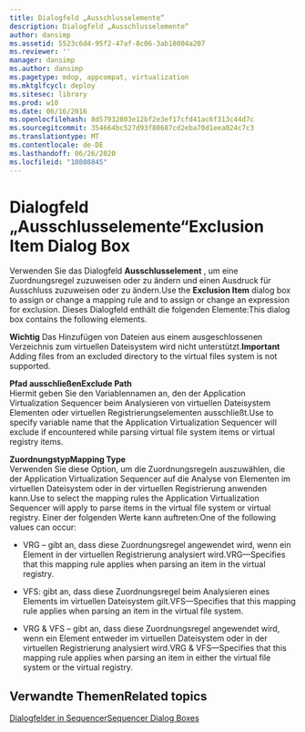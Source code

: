 ```yaml
---
title: Dialogfeld „Ausschlusselemente“
description: Dialogfeld „Ausschlusselemente“
author: dansimp
ms.assetid: 5523c6d4-95f2-47af-8c06-3ab18004a207
ms.reviewer: ''
manager: dansimp
ms.author: dansimp
ms.pagetype: mdop, appcompat, virtualization
ms.mktglfcycl: deploy
ms.sitesec: library
ms.prod: w10
ms.date: 06/16/2016
ms.openlocfilehash: 8d57932803e12bf2e3ef17cfd41ac6f313c44d7c
ms.sourcegitcommit: 354664bc527d93f80687cd2eba70d1eea024c7c3
ms.translationtype: MT
ms.contentlocale: de-DE
ms.lasthandoff: 06/26/2020
ms.locfileid: "10808845"
---
```

# <span data-ttu-id="46cb8-103">Dialogfeld „Ausschlusselemente“</span><span class="sxs-lookup"><span data-stu-id="46cb8-103">Exclusion Item Dialog Box</span></span>


<span data-ttu-id="46cb8-104">Verwenden Sie das Dialogfeld **Ausschlusselement** , um eine Zuordnungsregel zuzuweisen oder zu ändern und einen Ausdruck für Ausschluss zuzuweisen oder zu ändern.</span><span class="sxs-lookup"><span data-stu-id="46cb8-104">Use the **Exclusion Item** dialog box to assign or change a mapping rule and to assign or change an expression for exclusion.</span></span> <span data-ttu-id="46cb8-105">Dieses Dialogfeld enthält die folgenden Elemente:</span><span class="sxs-lookup"><span data-stu-id="46cb8-105">This dialog box contains the following elements.</span></span>

<span data-ttu-id="46cb8-106">**Wichtig**  Das Hinzufügen von Dateien aus einem ausgeschlossenen Verzeichnis zum virtuellen Dateisystem wird nicht unterstützt.</span><span class="sxs-lookup"><span data-stu-id="46cb8-106">**Important** Adding files from an excluded directory to the virtual files system is not supported.</span></span>

 

<a href="" id="exclude-path"></a>**<span data-ttu-id="46cb8-107">Pfad ausschließen</span><span class="sxs-lookup"><span data-stu-id="46cb8-107">Exclude Path</span></span>**  
<span data-ttu-id="46cb8-108">Hiermit geben Sie den Variablennamen an, den der Application Virtualization Sequencer beim Analysieren von virtuellen Dateisystem Elementen oder virtuellen Registrierungselementen ausschließt.</span><span class="sxs-lookup"><span data-stu-id="46cb8-108">Use to specify variable name that the Application Virtualization Sequencer will exclude if encountered while parsing virtual file system items or virtual registry items.</span></span>

<a href="" id="mapping-type"></a>**<span data-ttu-id="46cb8-109">Zuordnungstyp</span><span class="sxs-lookup"><span data-stu-id="46cb8-109">Mapping Type</span></span>**  
<span data-ttu-id="46cb8-110">Verwenden Sie diese Option, um die Zuordnungsregeln auszuwählen, die der Application Virtualization Sequencer auf die Analyse von Elementen im virtuellen Dateisystem oder in der virtuellen Registrierung anwenden kann.</span><span class="sxs-lookup"><span data-stu-id="46cb8-110">Use to select the mapping rules the Application Virtualization Sequencer will apply to parse items in the virtual file system or virtual registry.</span></span> <span data-ttu-id="46cb8-111">Einer der folgenden Werte kann auftreten:</span><span class="sxs-lookup"><span data-stu-id="46cb8-111">One of the following values can occur:</span></span>

-   <span data-ttu-id="46cb8-112">VRG – gibt an, dass diese Zuordnungsregel angewendet wird, wenn ein Element in der virtuellen Registrierung analysiert wird.</span><span class="sxs-lookup"><span data-stu-id="46cb8-112">VRG—Specifies that this mapping rule applies when parsing an item in the virtual registry.</span></span>

-   <span data-ttu-id="46cb8-113">VFS: gibt an, dass diese Zuordnungsregel beim Analysieren eines Elements im virtuellen Dateisystem gilt.</span><span class="sxs-lookup"><span data-stu-id="46cb8-113">VFS—Specifies that this mapping rule applies when parsing an item in the virtual file system.</span></span>

-   <span data-ttu-id="46cb8-114">VRG & VFS – gibt an, dass diese Zuordnungsregel angewendet wird, wenn ein Element entweder im virtuellen Dateisystem oder in der virtuellen Registrierung analysiert wird.</span><span class="sxs-lookup"><span data-stu-id="46cb8-114">VRG & VFS—Specifies that this mapping rule applies when parsing an item in either the virtual file system or the virtual registry.</span></span>

## <span data-ttu-id="46cb8-115">Verwandte Themen</span><span class="sxs-lookup"><span data-stu-id="46cb8-115">Related topics</span></span>


[<span data-ttu-id="46cb8-116">Dialogfelder in Sequencer</span><span class="sxs-lookup"><span data-stu-id="46cb8-116">Sequencer Dialog Boxes</span></span>](sequencer-dialog-boxes.md)

 

 





